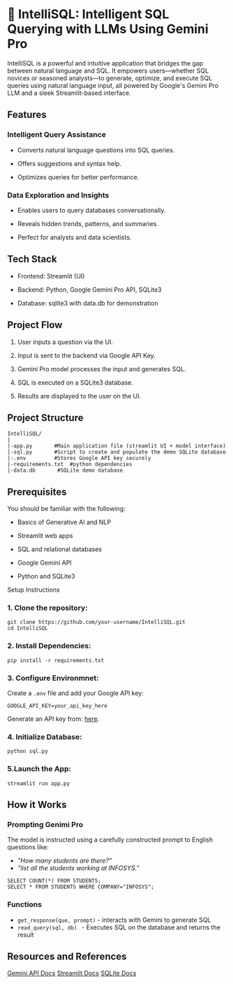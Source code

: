 # 🌟 IntelliSQL: Intelligent SQL Querying with LLMs Using Gemini Pro

IntelliSQL is a powerful and intuitive application that bridges the gap between natural language and SQL. It empowers users—whether SQL novices or seasoned analysts—to generate, optimize, and execute SQL queries using natural language input, all powered by Google's Gemini Pro LLM and a sleek Streamlit-based interface.


## Features
### Intelligent Query Assistance
- Converts natural language questions into SQL queries.

- Offers suggestions and syntax help.

- Optimizes queries for better performance.

### Data Exploration and Insights
- Enables users to query databases conversationally.

- Reveals hidden trends, patterns, and summaries.

- Perfect for analysts and data scientists.

## Tech Stack
- Frontend: Streamlit (UI)

- Backend: Python, Google Gemini Pro API, SQLite3

- Database: sqlite3 with data.db for demonstration

## Project Flow
1. User inputs a question via the UI.

2. Input is sent to the backend via Google API Key.

3. Gemini Pro model processes the input and generates SQL.

4. SQL is executed on a SQLite3 database.

5. Results are displayed to the user on the UI.

## Project Structure
```
IntelliSQL/
|
|-app.py       #Main application file (streamlit UI + model interface)
|-sql.py       #Script to create and populate the demo SQLite database
|-.env         #Stores Google API key securely 
|-requirements.txt  #python dependencies
|-data.db       #SQLite demo database

```
## Prerequisites
You should be familiar with the following:

- Basics of Generative AI and NLP

- Streamlit web apps

- SQL and relational databases

- Google Gemini API

- Python and SQLite3


Setup Instructions
### 1. Clone the repository:
```
git clone https://github.com/your-username/IntelliSQL.git
cd IntelliSQL
```
### 2. Install Dependencies:
```
pip install -r requirements.txt
```
### 3. Configure Environmnet:
Create a  `.env` file and add your Google API key:
```
GOOGLE_API_KEY=your_api_key_here
```
Generate an API key from: [here](https://aistudio.google.com/app/apikey).
### 4. Initialize Database:
```
python sql.py
```

### 5.Launch the App:
```
streamlit run app.py
```
## How it Works
### Prompting Genimi Pro
The model is instructed using a carefully constructed prompt to English questions like:
- *"How many students are there?"*
- *"list all the students working at INFOSYS."*
```
SELECT COUNT(*) FROM STUDENTS;
SELECT * FROM STUDENTS WHERE COMPANY="INFOSYS";
```
### Functions
- `get_response(que, prompt)` - interacts with Gemini to generate SQL
- `read_query(sql, db) ` - Executes SQL on the database and returns the result
 
## Resources and References
[Gemini API Docs](https://ai.google.dev/gemini-api/docs/get-started/python)
[Streamlit Docs](https://docs.streamlit.io/)
[SQLite Docs](https://www.sqlite.org/docs.html)

